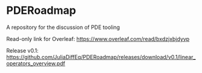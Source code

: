 # PDERoadmap

A repository for the discussion of PDE tooling

Read-only link for Overleaf: https://www.overleaf.com/read/bxdzjxbjdyvp

Release v0.1: https://github.com/JuliaDiffEq/PDERoadmap/releases/download/v0.1/linear_operators_overview.pdf
